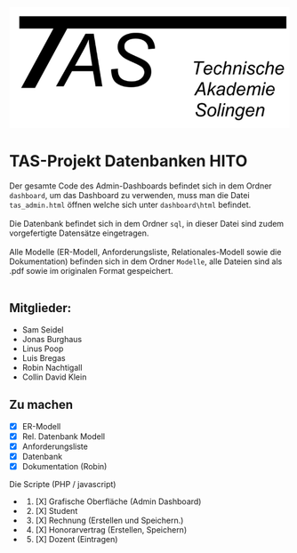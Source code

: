![](taslogo/TASLogo.png)
# TAS-Projekt Datenbanken HITO
Der gesamte Code des Admin-Dashboards befindet sich in dem Ordner `dashboard`, um das Dashboard zu verwenden, muss man die Datei `tas_admin.html` öffnen welche sich unter `dashboard\html` befindet. <br><br>
Die Datenbank befindet sich in dem Ordner `sql`, in dieser Datei sind zudem vorgefertigte Datensätze eingetragen.<br><br>
Alle Modelle (ER-Modell, Anforderungsliste, Relationales-Modell sowie die Dokumentation) befinden sich in dem Ordner `Modelle`, alle Dateien sind als .pdf sowie im originalen Format gespeichert.<br><br>

## Mitglieder:
* Sam Seidel
* Jonas Burghaus
* Linus Poop
* Luis Bregas
* Robin Nachtigall
* Collin David Klein
  
## Zu machen
- [X] ER-Modell
- [X] Rel. Datenbank Modell
- [X] Anforderungsliste
- [X] Datenbank <br>
- [X] Dokumentation (Robin)

Die Scripte (PHP / javascript)
  - 1. [X] Grafische Oberfläche (Admin Dashboard)
  - 2. [X] Student
  - 3. [X] Rechnung (Erstellen und Speichern.)
  - 4. [X] Honorarvertrag (Erstellen, Speichern)
  - 5. [X] Dozent (Eintragen)
<br>
